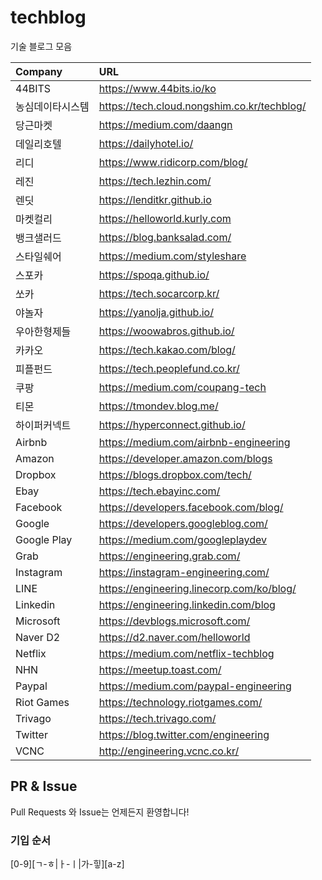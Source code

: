 # techblog
기술 블로그 모음

| Company | URL |
|:--------|:--------|
| 44BITS | https://www.44bits.io/ko |
| 농심데이타시스템 | https://tech.cloud.nongshim.co.kr/techblog/ |
| 당근마켓 | https://medium.com/daangn |
| 데일리호텔 | https://dailyhotel.io/ |
| 리디 | https://www.ridicorp.com/blog/ |
| 레진 | https://tech.lezhin.com/ |
| 렌딧 | https://lenditkr.github.io |
| 마켓컬리 | https://helloworld.kurly.com |
| 뱅크샐러드 | https://blog.banksalad.com/ |
| 스타일쉐어 | https://medium.com/styleshare |
| 스포카 | https://spoqa.github.io/ |
| 쏘카 | https://tech.socarcorp.kr/ |
| 야놀자 | https://yanolja.github.io/ |
| 우아한형제들 | https://woowabros.github.io/ |
| 카카오 | https://tech.kakao.com/blog/ |
| 피플펀드 | https://tech.peoplefund.co.kr/ |
| 쿠팡 | https://medium.com/coupang-tech |
| 티몬 | https://tmondev.blog.me/ |
| 하이퍼커넥트 | https://hyperconnect.github.io/ |
| Airbnb | https://medium.com/airbnb-engineering |
| Amazon | https://developer.amazon.com/blogs |
| Dropbox | https://blogs.dropbox.com/tech/ |
| Ebay | https://tech.ebayinc.com/ |
| Facebook | https://developers.facebook.com/blog/ |
| Google | https://developers.googleblog.com/ |
| Google Play | https://medium.com/googleplaydev |
| Grab | https://engineering.grab.com/ |
| Instagram | https://instagram-engineering.com/ |
| LINE | https://engineering.linecorp.com/ko/blog/ |
| Linkedin | https://engineering.linkedin.com/blog |
| Microsoft | https://devblogs.microsoft.com/ |
| Naver D2 | https://d2.naver.com/helloworld |
| Netflix | https://medium.com/netflix-techblog |
| NHN | https://meetup.toast.com/ |
| Paypal | https://medium.com/paypal-engineering |
| Riot Games | https://technology.riotgames.com/ |
| Trivago | https://tech.trivago.com/ |
| Twitter | https://blog.twitter.com/engineering |
| VCNC | http://engineering.vcnc.co.kr/ |

## PR & Issue
Pull Requests 와 Issue는 언제든지 환영합니다!

### 기입 순서
[0-9][ㄱ-ㅎ|ㅏ-ㅣ|가-힣][a-z]
